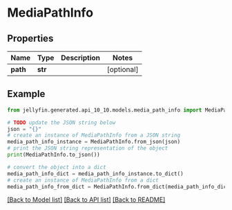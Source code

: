 # MediaPathInfo


## Properties

Name | Type | Description | Notes
------------ | ------------- | ------------- | -------------
**path** | **str** |  | [optional] 

## Example

```python
from jellyfin.generated.api_10_10.models.media_path_info import MediaPathInfo

# TODO update the JSON string below
json = "{}"
# create an instance of MediaPathInfo from a JSON string
media_path_info_instance = MediaPathInfo.from_json(json)
# print the JSON string representation of the object
print(MediaPathInfo.to_json())

# convert the object into a dict
media_path_info_dict = media_path_info_instance.to_dict()
# create an instance of MediaPathInfo from a dict
media_path_info_from_dict = MediaPathInfo.from_dict(media_path_info_dict)
```
[[Back to Model list]](../README.md#documentation-for-models) [[Back to API list]](../README.md#documentation-for-api-endpoints) [[Back to README]](../README.md)


